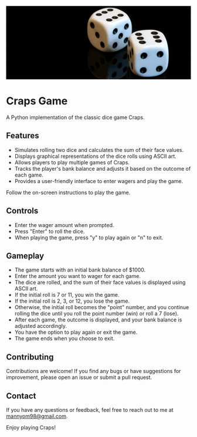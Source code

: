 <div align="center">
  <img src="craps_game_logo.gif" alt="Craps Game Logo" height="200" width="1000">
</div>

# Craps Game

A Python implementation of the classic dice game Craps.

## Features

- Simulates rolling two dice and calculates the sum of their face values.
- Displays graphical representations of the dice rolls using ASCII art.
- Allows players to play multiple games of Craps.
- Tracks the player's bank balance and adjusts it based on the outcome of each game.
- Provides a user-friendly interface to enter wagers and play the game.

Follow the on-screen instructions to play the game.

## Controls

- Enter the wager amount when prompted.
- Press "Enter" to roll the dice.
- When playing the game, press "y" to play again or "n" to exit.

## Gameplay

- The game starts with an initial bank balance of $1000.
- Enter the amount you want to wager for each game.
- The dice are rolled, and the sum of their face values is displayed using ASCII art.
- If the initial roll is 7 or 11, you win the game.
- If the initial roll is 2, 3, or 12, you lose the game.
- Otherwise, the initial roll becomes the "point" number, and you continue rolling the dice until you roll the point number (win) or roll a 7 (lose).
- After each game, the outcome is displayed, and your bank balance is adjusted accordingly.
- You have the option to play again or exit the game.
- The game ends when you choose to exit.

## Contributing

Contributions are welcome! If you find any bugs or have suggestions for improvement, please open an issue or submit a pull request.

## Contact

If you have any questions or feedback, feel free to reach out to me at mannyom98@gmail.com.

Enjoy playing Craps!

